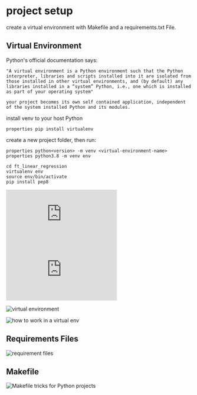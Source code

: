 # project setup

create a virtual environment with Makefile and a requirements.txt File.

## Virtual Environment

Python's official documentation says:

    "A virtual environment is a Python environment such that the Python interpreter, libraries and scripts installed into it are isolated from those installed in other virtual environments, and (by default) any libraries installed in a “system” Python, i.e., one which is installed as part of your operating system"

``` your project becomes its own self contained application, independent of the system installed Python and its modules. ```

 install venv to your host Python

```properties pip install virtualenv```

create a new project folder, then run:

```properties python<version> -m venv <virtual-environment-name>```
```properties python3.8 -m venv env```

```shell
cd ft_linear_regression
virtualenv env
source env/bin/activate
pip install pep8
```

![guide to python virtualenv](https://python-guide-pt-br.readthedocs.io/fr/latest/dev/virtualenvs.html)
![docs.python.org : venv](https://docs.python.org/fr/3/library/venv.html)

![virtual environment](https://www.freecodecamp.org/news/how-to-setup-virtual-environments-in-python/)

![how to work in a virtual env](https://realpython.com/python-virtual-environments-a-primer/#how-can-you-work-with-a-python-virtual-environment)

## Requirements Files

![requirement files](https://pip.pypa.io/en/latest/user_guide/#requirements-files)

## Makefile

![Makefile tricks for Python projects](https://ricardoanderegg.com/posts/makefile-python-project-tricks/)